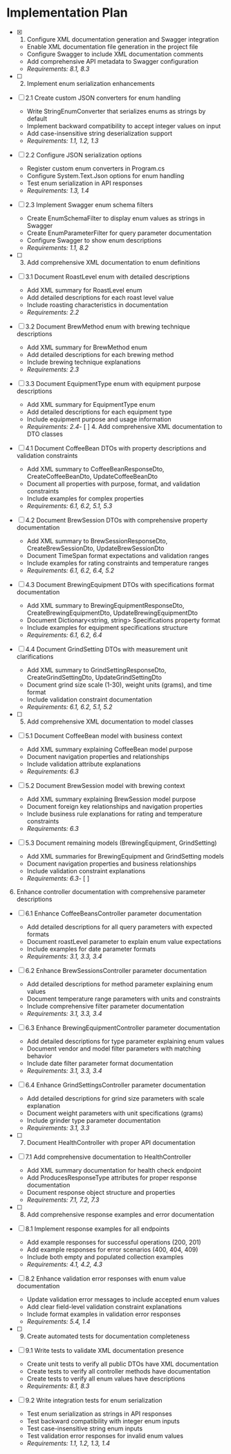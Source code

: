 # Implementation Plan

- [x] 1. Configure XML documentation generation and Swagger integration
  - Enable XML documentation file generation in the project file
  - Configure Swagger to include XML documentation comments
  - Add comprehensive API metadata to Swagger configuration
  - _Requirements: 8.1, 8.3_

- [ ] 2. Implement enum serialization enhancements
- [ ] 2.1 Create custom JSON converters for enum handling
  - Write StringEnumConverter that serializes enums as strings by default
  - Implement backward compatibility to accept integer values on input
  - Add case-insensitive string deserialization support
  - _Requirements: 1.1, 1.2, 1.3_

- [ ] 2.2 Configure JSON serialization options
  - Register custom enum converters in Program.cs
  - Configure System.Text.Json options for enum handling
  - Test enum serialization in API responses
  - _Requirements: 1.3, 1.4_

- [ ] 2.3 Implement Swagger enum schema filters
  - Create EnumSchemaFilter to display enum values as strings in Swagger
  - Create EnumParameterFilter for query parameter documentation
  - Configure Swagger to show enum descriptions
  - _Requirements: 1.1, 8.2_

- [ ] 3. Add comprehensive XML documentation to enum definitions
- [ ] 3.1 Document RoastLevel enum with detailed descriptions
  - Add XML summary for RoastLevel enum
  - Add detailed descriptions for each roast level value
  - Include roasting characteristics in documentation
  - _Requirements: 2.2_

- [ ] 3.2 Document BrewMethod enum with brewing technique descriptions
  - Add XML summary for BrewMethod enum
  - Add detailed descriptions for each brewing method
  - Include brewing technique explanations
  - _Requirements: 2.3_

- [ ] 3.3 Document EquipmentType enum with equipment purpose descriptions
  - Add XML summary for EquipmentType enum
  - Add detailed descriptions for each equipment type
  - Include equipment purpose and usage information
  - _Requirements: 2.4_-
 [ ] 4. Add comprehensive XML documentation to DTO classes
- [ ] 4.1 Document CoffeeBean DTOs with property descriptions and validation constraints
  - Add XML summary to CoffeeBeanResponseDto, CreateCoffeeBeanDto, UpdateCoffeeBeanDto
  - Document all properties with purpose, format, and validation constraints
  - Include examples for complex properties
  - _Requirements: 6.1, 6.2, 5.1, 5.3_

- [ ] 4.2 Document BrewSession DTOs with comprehensive property documentation
  - Add XML summary to BrewSessionResponseDto, CreateBrewSessionDto, UpdateBrewSessionDto
  - Document TimeSpan format expectations and validation ranges
  - Include examples for rating constraints and temperature ranges
  - _Requirements: 6.1, 6.2, 6.4, 5.2_

- [ ] 4.3 Document BrewingEquipment DTOs with specifications format documentation
  - Add XML summary to BrewingEquipmentResponseDto, CreateBrewingEquipmentDto, UpdateBrewingEquipmentDto
  - Document Dictionary<string, string> Specifications property format
  - Include examples for equipment specifications structure
  - _Requirements: 6.1, 6.2, 6.4_

- [ ] 4.4 Document GrindSetting DTOs with measurement unit clarifications
  - Add XML summary to GrindSettingResponseDto, CreateGrindSettingDto, UpdateGrindSettingDto
  - Document grind size scale (1-30), weight units (grams), and time format
  - Include validation constraint documentation
  - _Requirements: 6.1, 6.2, 5.1, 5.2_

- [ ] 5. Add comprehensive XML documentation to model classes
- [ ] 5.1 Document CoffeeBean model with business context
  - Add XML summary explaining CoffeeBean model purpose
  - Document navigation properties and relationships
  - Include validation attribute explanations
  - _Requirements: 6.3_

- [ ] 5.2 Document BrewSession model with brewing context
  - Add XML summary explaining BrewSession model purpose
  - Document foreign key relationships and navigation properties
  - Include business rule explanations for rating and temperature constraints
  - _Requirements: 6.3_

- [ ] 5.3 Document remaining models (BrewingEquipment, GrindSetting)
  - Add XML summaries for BrewingEquipment and GrindSetting models
  - Document navigation properties and business relationships
  - Include validation constraint explanations
  - _Requirements: 6.3_- [ ] 
6. Enhance controller documentation with comprehensive parameter descriptions
- [ ] 6.1 Enhance CoffeeBeansController parameter documentation
  - Add detailed descriptions for all query parameters with expected formats
  - Document roastLevel parameter to explain enum value expectations
  - Include examples for date parameter formats
  - _Requirements: 3.1, 3.3, 3.4_

- [ ] 6.2 Enhance BrewSessionsController parameter documentation
  - Add detailed descriptions for method parameter explaining enum values
  - Document temperature range parameters with units and constraints
  - Include comprehensive filter parameter documentation
  - _Requirements: 3.1, 3.3, 3.4_

- [ ] 6.3 Enhance BrewingEquipmentController parameter documentation
  - Add detailed descriptions for type parameter explaining enum values
  - Document vendor and model filter parameters with matching behavior
  - Include date filter parameter format documentation
  - _Requirements: 3.1, 3.3, 3.4_

- [ ] 6.4 Enhance GrindSettingsController parameter documentation
  - Add detailed descriptions for grind size parameters with scale explanation
  - Document weight parameters with unit specifications (grams)
  - Include grinder type parameter documentation
  - _Requirements: 3.1, 3.3_

- [ ] 7. Document HealthController with proper API documentation
- [ ] 7.1 Add comprehensive documentation to HealthController
  - Add XML summary documentation for health check endpoint
  - Add ProducesResponseType attributes for proper response documentation
  - Document response object structure and properties
  - _Requirements: 7.1, 7.2, 7.3_

- [ ] 8. Add comprehensive response examples and error documentation
- [ ] 8.1 Implement response examples for all endpoints
  - Add example responses for successful operations (200, 201)
  - Add example responses for error scenarios (400, 404, 409)
  - Include both empty and populated collection examples
  - _Requirements: 4.1, 4.2, 4.3_

- [ ] 8.2 Enhance validation error responses with enum value documentation
  - Update validation error messages to include accepted enum values
  - Add clear field-level validation constraint explanations
  - Include format examples in validation error responses
  - _Requirements: 5.4, 1.4_

- [ ] 9. Create automated tests for documentation completeness
- [ ] 9.1 Write tests to validate XML documentation presence
  - Create unit tests to verify all public DTOs have XML documentation
  - Create tests to verify all controller methods have documentation
  - Create tests to verify all enum values have descriptions
  - _Requirements: 8.1, 8.3_

- [ ] 9.2 Write integration tests for enum serialization
  - Test enum serialization as strings in API responses
  - Test backward compatibility with integer enum inputs
  - Test case-insensitive string enum inputs
  - Test validation error responses for invalid enum values
  - _Requirements: 1.1, 1.2, 1.3, 1.4_